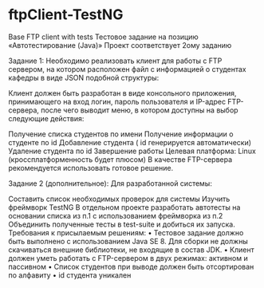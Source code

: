 # ftpClient-TestNG
Base FTP client with tests
Тестовое задание на позицию «Автотестирование (Java)» 
Проект соответствует 2ому заданию

Задание 1: Необходимо реализовать клиент для работы с FTP сервером, на котором расположен файл с информацией о студентах кафедры в виде JSON подобной структуры:

Клиент должен быть разработан в виде консольного приложения, принимающего на вход логин, пароль пользователя и IP-адрес FTP-сервера, после чего выводит меню, в котором доступны на выбор следующие действия:

Получение списка студентов по имени
Получение информации о студенте по id
Добавление студента ( id генерируется автоматически)
Удаление студента по id
Завершение работы
Целевая платформа: Linux (кроссплатформенность будет плюсом) В качестве FTP-сервера рекомендуется использовать готовое решение.

Задание 2 (дополнительное): Для разработанной системы:

Составить список необходимых проверок для системы
Изучить фреймворк TestNG
В отдельном проекте разработать автотесты на основании списка из п.1 с использованием фреймворка из п.2
Объединить полученные тесты в test-suite и добиться их запуска.
Требования к присылаемым решениям: 
• Тестовое задание должно быть выполнено с использованием Java SE 8. Для сборки не должны скачиваться внешние библиотеки, не входящие в состав JDK. 
• Клиент должен уметь работать с FTP-сервером в двух режимах: активном и пассивном 
• Список студентов при выводе должен быть отсортирован по алфавиту 
• id студента уникален
